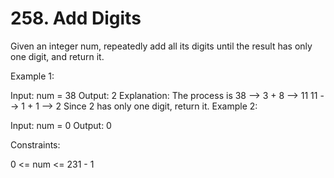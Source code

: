# 258. Add Digits

Given an integer num, repeatedly add all its digits until the result has only one digit, and return it.

 

Example 1:

Input: num = 38
Output: 2
Explanation: The process is
38 --> 3 + 8 --> 11
11 --> 1 + 1 --> 2 
Since 2 has only one digit, return it.
Example 2:

Input: num = 0
Output: 0
 

Constraints:

0 <= num <= 231 - 1
